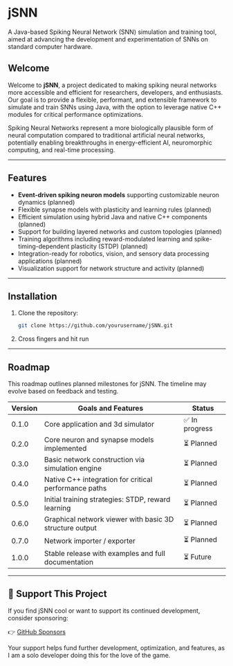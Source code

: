 # jSNN

A Java-based Spiking Neural Network (SNN) simulation and training tool, aimed at advancing the development and experimentation of SNNs on standard computer hardware.

## Welcome

Welcome to **jSNN**, a project dedicated to making spiking neural networks more accessible and efficient for researchers, developers, and enthusiasts. Our goal is to provide a flexible, performant, and extensible framework to simulate and train SNNs using Java, with the option to leverage native C++ modules for critical performance optimizations.

Spiking Neural Networks represent a more biologically plausible form of neural computation compared to traditional artificial neural networks, potentially enabling breakthroughs in energy-efficient AI, neuromorphic computing, and real-time processing.

---

## Features

- **Event-driven spiking neuron models** supporting customizable neuron dynamics  (planned)
- Flexible synapse models with plasticity and learning rules (planned)
- Efficient simulation using hybrid Java and native C++ components (planned)
- Support for building layered networks and custom topologies (planned)
- Training algorithms including reward-modulated learning and spike-timing-dependent plasticity (STDP) (planned)
- Integration-ready for robotics, vision, and sensory data processing applications (planned)
- Visualization support for network structure and activity (planned)

---

## Installation

1. Clone the repository:
   ```bash
   git clone https://github.com/yourusername/jSNN.git
    ```
2. Cross fingers and hit run

---

## Roadmap

This roadmap outlines planned milestones for jSNN. The timeline may evolve based on feedback and testing.

| Version | Goals and Features                                      | Status      |
|---------|---------------------------------------------------------|-------------|
| 0.1.0   | Core application and 3d simulator              | ✅ In progress |
| 0.2.0   | Core neuron and synapse models implemented              | ⏳ Planned |
| 0.3.0   | Basic network construction via simulation engine        | ⏳ Planned   |
| 0.4.0   | Native C++ integration for critical performance paths   | ⏳ Planned   |
| 0.5.0   | Initial training strategies: STDP, reward learning      | ⏳ Planned   |
| 0.6.0   | Graphical network viewer with basic 3D structure output | ⏳ Planned   |
| 0.7.0   | Network importer / exporter                             | ⏳ Planned   |
| 1.0.0   | Stable release with examples and full documentation     | ⏳ Future    |

---

## 💖 Support This Project

If you find jSNN cool or want to support its continued development, consider sponsoring:

👉 [GitHub Sponsors](https://github.com/sponsors/LoganNeel)

Your support helps fund further development, optimization, and features, as I am a solo developer doing this for the love of the game.

